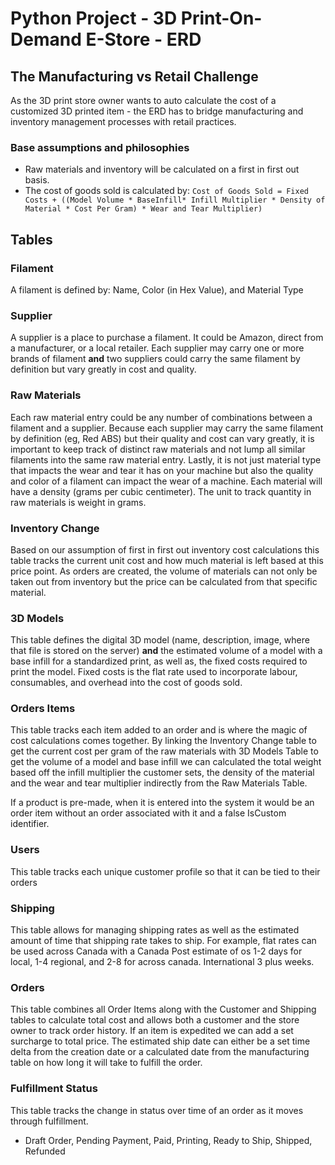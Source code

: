 # Python Project - 3D Print-On-Demand E-Store - ERD

## The Manufacturing vs Retail Challenge

As the 3D print store owner wants to auto calculate the cost of a customized 3D printed item - the ERD has to bridge manufacturing and inventory management processes with retail practices.

### Base assumptions and philosophies

- Raw materials and inventory will be calculated on a first in first out basis.
- The cost of goods sold is calculated by:
  `Cost of Goods Sold = Fixed Costs + ((Model Volume * BaseInfill* Infill Multiplier * Density of Material * Cost Per Gram) * Wear and Tear Multiplier)`

## Tables

### Filament
A filament is defined by: Name, Color (in Hex Value), and Material Type

### Supplier
A supplier is a place to purchase a filament. It could be Amazon, direct from a manufacturer, or a local retailer. Each supplier may carry one or more brands of filament **and** two suppliers could carry the same filament by definition but vary greatly in cost and quality.

### Raw Materials
Each raw material entry could be any number of combinations between a filament and a supplier. Because each supplier may carry the same filament by definition (eg, Red ABS) but their quality and cost can vary greatly, it is important to keep track of distinct raw materials and not lump all similar filaments into the same raw material entry. Lastly, it is not just material type that impacts the wear and tear it has on your machine but also the quality and color of a filament can impact the wear of a machine. Each material will have a density (grams per cubic centimeter). The unit to track quantity in raw materials is weight in grams.

### Inventory Change 
Based on our assumption of first in first out inventory cost calculations this table tracks the current unit cost and how much material is left based at this price point. As orders are created, the volume of materials can not only be taken out from inventory but the price can be calculated from that specific material.

### 3D Models
This table defines the digital 3D model (name, description, image, where that file is stored on the server) **and** the estimated volume of a model with a base infill for a standardized print, as well as, the fixed costs required to print the model. Fixed costs is the flat rate used to incorporate labour, consumables, and overhead into the cost of goods sold.

### Orders Items
This table tracks each item added to an order and is where the magic of cost calculations comes together. By linking the Inventory Change table to get the current cost per gram of the raw materials with 3D Models Table to get the volume of a model and base infill we can calculated the total weight based off the infill multiplier the customer sets, the density of the material and the wear and tear multiplier indirectly from the Raw Materials Table.

If a product is pre-made, when it is entered into the system it would be an order item without an order associated with it and a false IsCustom identifier.

### Users
This table tracks each unique customer profile so that it can be tied to their orders

### Shipping
This table allows for managing shipping rates as well as the estimated amount of time that shipping rate takes to ship. For example, flat rates can be used across Canada with a Canada Post estimate of os 1-2 days for local, 1-4 regional, and 2-8 for across canada. International 3 plus weeks.

### Orders
This table combines all Order Items along with the Customer and Shipping tables to calculate total cost and allows both a customer and the store owner to track order history. If an item is expedited we can add a set surcharge to total price. The estimated ship date can either be a set time delta from the creation date or a calculated date from the manufacturing table on how long it will take to fulfill the order.

### Fulfillment Status
This table tracks the change in status over time of an order as it moves through fulfillment.
- Draft Order, Pending Payment, Paid, Printing, Ready to Ship, Shipped, Refunded

